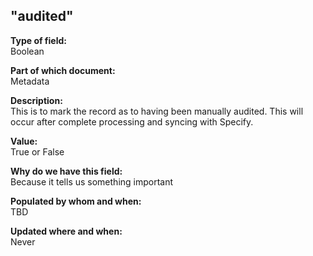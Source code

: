 ## "audited"

**Type of field:**  
Boolean

**Part of which document:**  
Metadata

**Description:**  
This is to mark the record as to having been manually audited. This will occur after complete processing and syncing with Specify.

**Value:**  
True or False

**Why do we have this field:**  
Because it tells us something important  

**Populated by whom and when:**  
TBD

**Updated where and when:**  
Never
